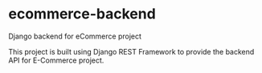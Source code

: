 # ecommerce-backend
Django backend for eCommerce project

This project is built using Django REST Framework to provide the backend API for E-Commerce project.
